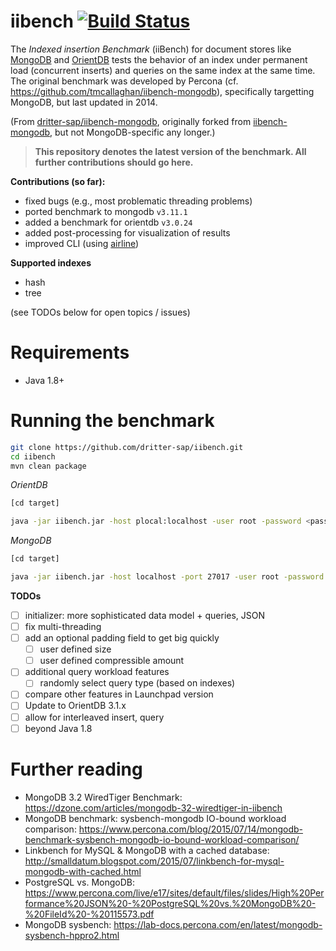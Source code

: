 iibench [![Build Status](https://travis-ci.com/dritter-sap/iibench.svg?branch=master)](https://travis-ci.com/dritter-sap/iibench)
===============

The *Indexed insertion Benchmark* (iiBench) for document stores like [MongoDB](https://www.mongodb.com/) and [OrientDB](https://orientdb.org/) tests the behavior of an index under permanent load (concurrent inserts) and queries on the same index at the same time.
The original benchmark was developed by Percona (cf. https://github.com/tmcallaghan/iibench-mongodb), specifically targetting MongoDB, but last updated in 2014.

(From [dritter-sap/iibench-mongodb](https://github.com/dritter-sap/iibench-mongodb), originally forked from [iibench-mongodb](https://github.com/tmcallaghan/iibench-mongodb), but not MongoDB-specific any longer.)

> **This repository denotes the latest version of the benchmark. All further contributions should go here.**

**Contributions (so far):**
* fixed bugs (e.g., most problematic threading problems)
* ported benchmark to mongodb `v3.11.1`
* added a benchmark for orientdb `v3.0.24`
* added post-processing for visualization of results
* improved CLI (using [airline](https://github.com/airlift/airline))

**Supported indexes**

- hash
- tree

(see TODOs below for open topics / issues)

Requirements
=====================

* Java 1.8+
<!---* The MongoDB Java driver must exist and be in the CLASSPATH, as in "export CLASSPATH=/home/tcallaghan/java_goodies/mongo-2.11.4.jar:.". If you don't already have the MongoDB Java driver, then execute the following two commands:

```bash
wget http://central.maven.org/maven2/org/mongodb/mongo-java-driver/2.11.4/mongo-java-driver-2.11.4.jar
export CLASSPATH=$PWD/mongo-java-driver-2.11.4.jar:$CLASSPATH

```

* This example assumes that you already have a MongoDB server running on the same machine as the iiBench client application.
* You can connect a different server or port by editing the run.simple.bash script. -->


Running the benchmark
=====================

<!---#In the default configuration the benchmark will run for 1 hour, or 100 million inserts, whichever comes first.-->

```bash
git clone https://github.com/dritter-sap/iibench.git
cd iibench
mvn clean package

```

<!---*[optionally edit run.simple.bash to modify the benchmark behavior]*-->

*OrientDB*

```bash 
[cd target]

java -jar iibench.jar -host plocal:localhost -user root -password <password> -maxRows 1000000 -numDocsPerInsert 1000 -queryNumDocsBegin 1000000 -numWriterThreads 1 -numQueryThreads 1 -dbType orientdb

```

*MongoDB*

```bash
[cd target]

java -jar iibench.jar -host localhost -port 27017 -user root -password <password> -maxRows 1000000 -numDocsPerInsert 1000 -queryNumDocsBegin 100000 -numWriterThreads 1 -numQueryThreads 1 -dbType mongodb
```

**TODOs**
- [ ] initializer: more sophisticated data model + queries, JSON
- [ ] fix multi-threading
- [ ] add an optional padding field to get big quickly
  - [ ] user defined size
  - [ ] user defined compressible amount
- [ ] additional query workload features
  - [ ] randomly select query type (based on indexes)
- [ ] compare other features in Launchpad version
- [ ] Update to OrientDB 3.1.x
- [ ] allow for interleaved insert, query
- [ ] beyond Java 1.8

Further reading
===============

* MongoDB 3.2 WiredTiger Benchmark: https://dzone.com/articles/mongodb-32-wiredtiger-in-iibench
* MongoDB benchmark: sysbench-mongodb IO-bound workload comparison: https://www.percona.com/blog/2015/07/14/mongodb-benchmark-sysbench-mongodb-io-bound-workload-comparison/
* Linkbench for MySQL & MongoDB with a cached database: http://smalldatum.blogspot.com/2015/07/linkbench-for-mysql-mongodb-with-cached.html
* PostgreSQL vs. MongoDB: https://www.percona.com/live/e17/sites/default/files/slides/High%20Performance%20JSON%20-%20PostgreSQL%20vs.%20MongoDB%20-%20FileId%20-%20115573.pdf
* MongoDB sysbench: https://lab-docs.percona.com/en/latest/mongodb-sysbench-hppro2.html

